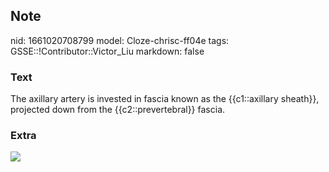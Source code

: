 ## Note
nid: 1661020708799
model: Cloze-chrisc-ff04e
tags: GSSE::!Contributor::Victor_Liu
markdown: false

### Text
The axillary artery is invested in fascia known as the
{{c1::axillary sheath}}, <span style="color:
var(--field-fg);">projected down from the
{{c2::prevertebral</span>}} <span style="color:
var(--field-fg);">fascia.</span>

### Extra
<img src="b3a871779693ca807d10ab4a38c3ba21-1.jpg">

